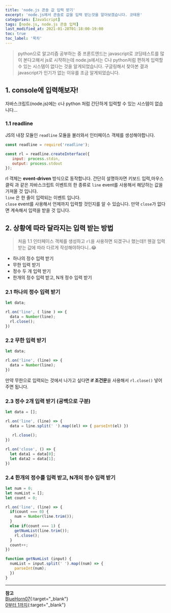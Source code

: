 ```yaml
---
title: 'node.js 콘솔 값 입력 받기'
excerpt: 'node.js에서 콘솔로 값을 입력 받는것을 알아보겠습니다. 코테용' 
categories: [JavaScript]
tags: [node.js, node.js 콘솔 입력]
last_modified_at: 2021-01-28T01:18:00-19:00
toc: true 
toc_label: '목차'
---
```


> python으로 알고리즘 공부하는 중 프론트엔드는 javascript로 코딩테스트를 많이 본다고해서 js로 시작하는데
> node.js에서는 C나 python처럼 편하게 입력할 수 있는 시스템이 없다는 것을 알게되었습니다. 구글링해서 찾아본 결과 javascript가 인기가 없는 이유를 조금 알게되었습니다. <br>


## 1. console에 입력해보자!

자바스크립트(node.js)에는 c나 python 처럼 간단하게 입력할 수 있는 시스템이 없습니다...

### 1.1 readline

JS의 내장 모듈인 `readline` 모듈을 불러와서 인터페이스 객체를 생성해야합니다.

```js
const readline = require('readline');

const rl = readline.createInterface({
   input: process.stdin,
   output: process.stdout
});

```

rl 객체는 **event-driven** 방식으로 동작합니다. 간단히 설명하자면 키보드 입력,마우스 클릭 과 같은 자바스크립트 이벤트의 한 종류로 
`line` event를 사용해서 해당하는 값을 가져올 것 입니다. <br>
`line` 은 한 줄이 입력되는 이벤트 입니다. <br>
`close` event를 사용해서 언제까지 입력할 것인지를 알 수 있습니다. 만약 `close`가 없다면 계속해서 입력을 받을 것 입니다. 


## 2. 상황에 따라 달라지는 입력 받는 방법

> 처음 1.1 인터페이스 객체를 생성하고 `rl`을 사용하면 되겠구나 했는데!! 웬걸 입력받는 값에 따라 다르게 작성해야하다니..😂 

- 하나의 정수 입력 받기
- 무한 입력 받기
- 정수 두 개 입력 받기
- 한개의 정수 입력 받고, N개 정수 입력 받기

### 2.1 하나의 정수 입력 받기

```js
let data;

rl.on('line', ( line ) => {
  data = Number(line);
  rl.close();
})
```

### 2.2 무한 입력 받기

```js
let data;

rl.on('line', (line) => {
  data = Number(line);
})
```

만약 무한으로 입력되는 것에서 나가고 싶다면 **if 조건문**을 사용해서 `rl.close()` 넣어주면 됩니다.

### 2.3 정수 2개 입력 받기 (공백으로 구분) 

```js
let data = [];

rl.on('line', (line) => {
  data = line.split(' ').map((el) => { parseInt(el) })
   
   rl.close();
})

rl.on('close', () => {
  let data1 = data[0];
  let data2 = data[1];
})
```

### 2.4 한개의 정수를 입력 받고, N개의 정수 입력 받기

```js
let num = 0;
let numList = [];
let count = 0;

rl.on('line', (line) => {
  if(count === 0) { 
    num = Number(line.trim());
  }
  else if(count === 1) {
    getNumList(line.trim());
    rl.close();
  }
  count++;
})

function getNumList (input) {
  numList = input.split(' ').map((num) => {
    parseInt(num);
  })
}

```

---

**참고** <br>
[BlueHorn07](https://bluehorn07.tistory.com/49){:target="\_blank"} <br>
[0부터 1까지](https://jsdevlog.tistory.com/entry/%EB%B0%B1%EC%A4%80%EC%BD%94%EB%93%9C-%EC%95%8C%EA%B3%A0%EB%A6%AC%EC%A6%98-2588%EB%B2%88-%EA%B3%B1%EC%85%88-Nodejs-%ED%92%80%EC%9D%B4?category=1089619){:target="\_blank"} <br>


